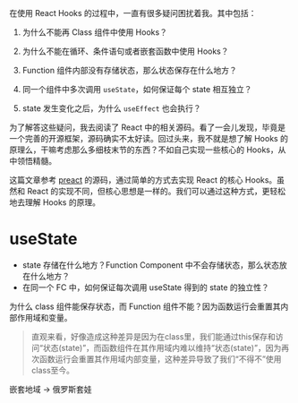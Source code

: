 在使用 React Hooks 的过程中，一直有很多疑问困扰着我。其中包括：



1. 为什么不能再 Class 组件中使用 Hooks？

2. 为什么不能在循环、条件语句或者嵌套函数中使用 Hooks？

3. Function 组件内部没有存储状态，那么状态保存在什么地方？

4. 同一个组件中多次调用 `useState`，如何保证每个 state 相互独立？

5. state 发生变化之后，为什么 `useEffect` 也会执行？

   

为了解答这些疑问，我去阅读了 React 中的相关源码。看了一会儿发现，毕竟是一个完善的开源框架，源码确实不太好读。回过头来，我不就是想了解 Hooks 的原理么，干嘛考虑那么多细枝末节的东西？不如自己实现一些核心的 Hooks，从中领悟精髓。



这篇文章参考 [preact](https://github.com/preactjs/preact) 的源码，通过简单的方式去实现 React 的核心 Hooks。虽然和 React 的实现不同，但核心思想是一样的。我们可以通过这种方式，更轻松地去理解 Hooks 的原理。



# useState



















- state  存储在什么地方？Function Component 中不会存储状态，那么状态放在什么地方？
- 在同一个 FC 中，如何保证每次调用 useState 得到的 state 的独立性？



为什么 class  组件能保存状态，而 Function 组件不能？因为函数运行会重置其内部作用域和变量。



> 直观来看，好像造成这种差异是因为在class里，我们能通过this保存和访问“状态(state)”，而函数组件在其作用域内难以维持“状态(state)”，因为再次函数运行会重置其作用域内部变量，这种差异导致了我们“不得不”使用class至今。

嵌套地域 -> 俄罗斯套娃
